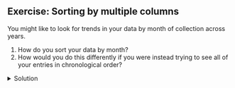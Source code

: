 ## Exercise: Sorting by multiple columns

You might like to look for trends in your data by month of collection across years.

1. How do you sort your data by month?
1. How would you do this differently if you were instead trying to see all of your entries in chronological order?

<details>
  <summary>
    Solution
  </summary>
  
  <ol>
    <li>For the <code>mo</code> column, click on <code>Sort...</code> and then <code>numbers</code>. This will group all entries made in, for example, January, together, regardless of the year that entry was collected.</li>
    <li>For the <code>yr</code> column, click on <code>Sort > Sort... > numbers</code> and select <code>sort by this column alone</code>. This will undo the sorting by month step. Once you’ve sorted by <code>yr</code> you can then apply another sorting step to sort by month within year. To do this for the <code>mo</code> column, click on <code>Sort > numbers</code> but do not select <code>sort by this column alone</code>. To ensure that all entries are shown chronologically, you will need to also sort by days within each month. Click on the <code>dy</code> column then <code>Sort > numbers</code>. Your data should now be in chronological order.</li>
  </ol>
</details>
